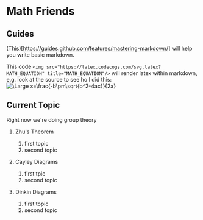 # Math Friends

## Guides

(This)[https://guides.github.com/features/mastering-markdown/] will help you write basic markdown.

This code `<img src="https://latex.codecogs.com/svg.latex?MATH_EQUATION" title="MATH_EQUATION"/>` will render latex within markdown, e.g. look at the source to see ho I did this:
<img src="https://latex.codecogs.com/svg.latex?\Large&space;x=\frac{-b\pm\sqrt{b^2-4ac}}{2a}" title="\Large x=\frac{-b\pm\sqrt{b^2-4ac}}{2a}" />



## Current Topic

Right now we're doing group theory

1. Zhu's Theorem
   1. first topic
   1. second topic

1. Cayley Diagrams
   1. first tpic
   1. second topic

1. Dinkin Diagrams
   1. first topic
   1. second topic
